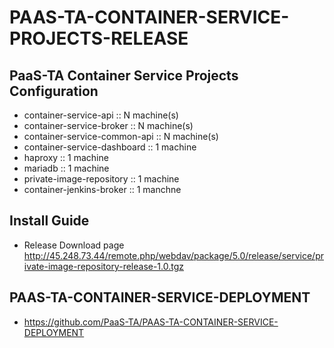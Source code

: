 # PAAS-TA-CONTAINER-SERVICE-PROJECTS-RELEASE

## PaaS-TA Container Service Projects Configuration
- container-service-api :: N machine(s)
- container-service-broker :: N machine(s)
- container-service-common-api :: N machine(s)
- container-service-dashboard :: 1 machine
- haproxy :: 1 machine
- mariadb :: 1 machine
- private-image-repository :: 1 machine
- container-jenkins-broker :: 1 manchne

## Install Guide
- Release Download page http://45.248.73.44/remote.php/webdav/package/5.0/release/service/private-image-repository-release-1.0.tgz

## PAAS-TA-CONTAINER-SERVICE-DEPLOYMENT
- https://github.com/PaaS-TA/PAAS-TA-CONTAINER-SERVICE-DEPLOYMENT
